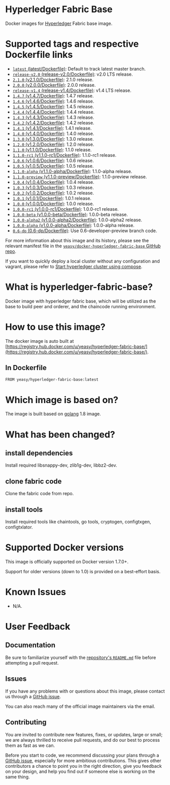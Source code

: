 Hyperledger Fabric Base
===
Docker images for [Hyperledger](https://www.hyperledger.org) Fabric base image.

# Supported tags and respective Dockerfile links

* [`latest` (latest/Dockerfile)](https://github.com/yeasy/docker-hyperledger-fabric-base/blob/master/Dockerfile): Default to track latest master branch.
* [`release-v2.0` (release-v2.0/Dockerfile)](https://github.com/yeasy/docker-hyperledger-fabric-base/blob/master/release-v2.0/Dockerfile): v2.0 LTS release.
* [`2.1.0` (v2.1.0/Dockerfile)](https://github.com/yeasy/docker-hyperledger-fabric-base/blob/master/v2.1.0/Dockerfile): 2.1.0 release.
* [`2.0.0` (v2.0.0/Dockerfile)](https://github.com/yeasy/docker-hyperledger-fabric-base/blob/master/v2.0.0/Dockerfile): 2.0.0 release.
* [`release-v1.4` (release-v1.4/Dockerfile)](https://github.com/yeasy/docker-hyperledger-fabric-base/blob/master/release-v1.4/Dockerfile): v1.4 LTS release.
* [`1.4.7` (v1.4.7/Dockerfile)](https://github.com/yeasy/docker-hyperledger-fabric-base/blob/master/v1.4.7/Dockerfile): 1.4.7 release.
* [`1.4.6` (v1.4.6/Dockerfile)](https://github.com/yeasy/docker-hyperledger-fabric-base/blob/master/v1.4.6/Dockerfile): 1.4.6 release.
* [`1.4.5` (v1.4.5/Dockerfile)](https://github.com/yeasy/docker-hyperledger-fabric-base/blob/master/v1.4.5/Dockerfile): 1.4.5 release.
* [`1.4.4` (v1.4.4/Dockerfile)](https://github.com/yeasy/docker-hyperledger-fabric-base/blob/master/v1.4.4/Dockerfile): 1.4.4 release.
* [`1.4.3` (v1.4.3/Dockerfile)](https://github.com/yeasy/docker-hyperledger-fabric-base/blob/master/v1.4.3/Dockerfile): 1.4.3 release.
* [`1.4.2` (v1.4.2/Dockerfile)](https://github.com/yeasy/docker-hyperledger-fabric-base/blob/master/v1.4.2/Dockerfile): 1.4.2 release.
* [`1.4.1` (v1.4.1/Dockerfile)](https://github.com/yeasy/docker-hyperledger-fabric-base/blob/master/v1.4.1/Dockerfile): 1.4.1 release.
* [`1.4.0` (v1.4.0/Dockerfile)](https://github.com/yeasy/docker-hyperledger-fabric-base/blob/master/v1.4.0/Dockerfile): 1.4.0 release.
* [`1.3.0` (v1.3.0/Dockerfile)](https://github.com/yeasy/docker-hyperledger-fabric-base/blob/master/v1.3.0/Dockerfile): 1.3.0 release.
* [`1.2.0` (v1.2.0/Dockerfile)](https://github.com/yeasy/docker-hyperledger-fabric-base/blob/master/v1.2.0/Dockerfile): 1.2.0 release.
* [`1.1.0` (v1.1.0/Dockerfile)](https://github.com/yeasy/docker-hyperledger-fabric-base/blob/master/v1.1.0/Dockerfile): 1.1.0 release.
* [`1.1.0-rc1` (v1.1.0-rc1/Dockerfile)](https://github.com/yeasy/docker-hyperledger-fabric-base/blob/master/v1.1.0-rc1/Dockerfile): 1.1.0-rc1 release.
* [`1.0.6` (v1.0.6/Dockerfile)](https://github.com/yeasy/docker-hyperledger-fabric-base/blob/master/v1.0.6/Dockerfile): 1.0.6 release.
* [`1.0.5` (v1.0.5/Dockerfile)](https://github.com/yeasy/docker-hyperledger-fabric-base/blob/master/v1.0.5/Dockerfile): 1.0.5 release.
* [`1.1.0-alpha` (v1.1.0-alpha/Dockerfile)](https://github.com/yeasy/docker-hyperledger-fabric-base/blob/master/v1.1.0-alpha/Dockerfile): 1.1.0-alpha release.
* [`1.1.0-preview` (v1.1.0-preview/Dockerfile)](https://github.com/yeasy/docker-hyperledger-fabric-base/blob/master/v1.1.0-preview/Dockerfile): 1.1.0-preview release.
* [`1.0.4` (v1.0.4/Dockerfile)](https://github.com/yeasy/docker-hyperledger-fabric-base/blob/master/v1.0.4/Dockerfile): 1.0.4 release.
* [`1.0.3` (v1.0.3/Dockerfile)](https://github.com/yeasy/docker-hyperledger-fabric-base/blob/master/v1.0.3/Dockerfile): 1.0.3 release.
* [`1.0.2` (v1.0.2/Dockerfile)](https://github.com/yeasy/docker-hyperledger-fabric-base/blob/master/v1.0.2/Dockerfile): 1.0.2 release.
* [`1.0.1` (v1.0.1/Dockerfile)](https://github.com/yeasy/docker-hyperledger-fabric-base/blob/master/v1.0.1/Dockerfile): 1.0.1 release.
* [`1.0.0` (v1.0.0/Dockerfile)](https://github.com/yeasy/docker-hyperledger-fabric-base/blob/master/v1.0.0/Dockerfile): 1.0.0 release.
* [`1.0.0-rc1` (v1.0.0-rc1/Dockerfile)](https://github.com/yeasy/docker-hyperledger-fabric-base/blob/master/v1.0.0-rc1/Dockerfile): 1.0.0-rc1 release.
* [`1.0.0-beta` (v1.0.0-beta/Dockerfile)](https://github.com/yeasy/docker-hyperledger-fabric-base/blob/master/v1.0.0-beta/Dockerfile): 1.0.0-beta release.
* [`1.0.0-alpha2` (v1.0.0-alpha2/Dockerfile)](https://github.com/yeasy/docker-hyperledger-fabric-base/blob/master/v1.0.0-alpha2/Dockerfile): 1.0.0-alpha2 release.
* [`1.0.0-alpha` (v1.0.0-alpha/Dockerfile)](https://github.com/yeasy/docker-hyperledger-fabric-base/blob/master/v1.0.0-alpha/Dockerfile): 1.0.0-alpha release.
* [`0.6-dp` (0.6-dp/Dockerfile)](https://github.com/yeasy/docker-hyperledger-fabric-base/blob/0.6-dp/Dockerfile): Use 0.6-developer-preview branch code.

For more information about this image and its history, please see the relevant manifest file in the [`yeasy/docker-hyperledger-fabric-base` GitHub repo](https://github.com/yeasy/docker-hyperledger-fabric-base).

If you want to quickly deploy a local cluster without any configuration and vagrant, please refer to [Start hyperledger cluster using compose](https://github.com/yeasy/docker-compose-files#hyperledger_fabric).

# What is hyperledger-fabric-base?
Docker image with hyperledger fabric base, which will be utilized as the base to build peer and orderer, and the chaincode running environment.

# How to use this image?
The docker image is auto built at [https://registry.hub.docker.com/u/yeasy/hyperledger-fabric-base/](https://registry.hub.docker.com/u/yeasy/hyperledger-fabric-base/).

## In Dockerfile
```sh
FROM yeasy/hyperledger-fabric-base:latest
```

# Which image is based on?
The image is built based on [golang](https://hub.docker.com/_/golang) 1.8 image.

# What has been changed?
## install dependencies
Install required  libsnappy-dev, zlib1g-dev, libbz2-dev.

## clone fabric code
Clone the fabric code from repo.

## install tools
Install required tools like chaintools, go tools, cryptogen, configtxgen, configtxlator.

# Supported Docker versions

This image is officially supported on Docker version 1.7.0+.

Support for older versions (down to 1.0) is provided on a best-effort basis.

# Known Issues
* N/A.

# User Feedback
## Documentation
Be sure to familiarize yourself with the [repository's `README.md`](https://github.com/yeasy/docker-hyperledger-fabric-base/blob/master/README.md) file before attempting a pull request.

## Issues
If you have any problems with or questions about this image, please contact us through a [GitHub issue](https://github.com/yeasy/docker-hyperledger-fabric-base/issues).

You can also reach many of the official image maintainers via the email.

## Contributing

You are invited to contribute new features, fixes, or updates, large or small; we are always thrilled to receive pull requests, and do our best to process them as fast as we can.

Before you start to code, we recommend discussing your plans through a [GitHub issue](https://github.com/yeasy/docker-hyperledger-fabric-base/issues), especially for more ambitious contributions. This gives other contributors a chance to point you in the right direction, give you feedback on your design, and help you find out if someone else is working on the same thing.
